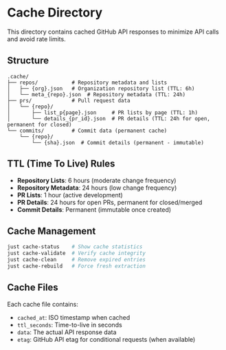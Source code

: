 # Cache Directory

This directory contains cached GitHub API responses to minimize API calls and avoid rate limits.

## Structure

```
.cache/
├── repos/           # Repository metadata and lists
│   ├── {org}.json   # Organization repository list (TTL: 6h)
│   └── meta_{repo}.json  # Repository metadata (TTL: 24h)
├── prs/             # Pull request data
│   └── {repo}/
│       ├── list_p{page}.json     # PR lists by page (TTL: 1h)
│       └── details_{pr_id}.json  # PR details (TTL: 24h for open, permanent for closed)
└── commits/         # Commit data (permanent cache)
    └── {repo}/
        └── {sha}.json  # Commit details (permanent - immutable)
```

## TTL (Time To Live) Rules

- **Repository Lists**: 6 hours (moderate change frequency)
- **Repository Metadata**: 24 hours (low change frequency)
- **PR Lists**: 1 hour (active development)
- **PR Details**: 24 hours for open PRs, permanent for closed/merged
- **Commit Details**: Permanent (immutable once created)

## Cache Management

```bash
just cache-status    # Show cache statistics
just cache-validate  # Verify cache integrity
just cache-clean     # Remove expired entries
just cache-rebuild   # Force fresh extraction
```

## Cache Files

Each cache file contains:
- `cached_at`: ISO timestamp when cached
- `ttl_seconds`: Time-to-live in seconds
- `data`: The actual API response data
- `etag`: GitHub API etag for conditional requests (when available)